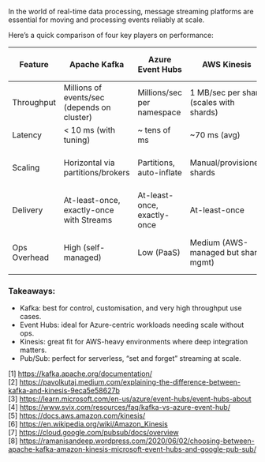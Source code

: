 In the world of real-time data processing, message streaming platforms are essential for moving and processing events 
reliably at scale.

Here’s a quick comparison of four key players on performance:


| Feature      | Apache Kafka                                | Azure Event Hubs            | AWS Kinesis                             | Google Cloud Pub/Sub                    |
|--------------|---------------------------------------------|-----------------------------|-----------------------------------------|-----------------------------------------|
| Throughput   | Millions of events/sec (depends on cluster) | Millions/sec per namespace  | 1 MB/sec per shard (scales with shards) | Millions of msgs/sec (serverless auto)  |
| Latency      | < 10 ms (with tuning)                       | ~ tens of ms                | ~70 ms (avg)                            | ~ tens of ms                            |
| Scaling      | Horizontal via partitions/brokers           | Partitions, auto-inflate    | Manual/provisioned shards               | Fully serverless auto-scaling           |
| Delivery     | At-least-once, exactly-once with Streams    | At-least-once, exactly-once | At-least-once                           | At-least-once, DLQ, ordering available  |
| Ops Overhead | High (self-managed)                         | Low (PaaS)                  | Medium (AWS-managed but shard mgmt)     | Lowest (serverless, no infra to manage) |

### Takeaways:
- Kafka: best for control, customisation, and very high throughput use cases.
- Event Hubs: ideal for Azure-centric workloads needing scale without ops.
- Kinesis: great fit for AWS-heavy environments where deep integration matters.
- Pub/Sub: perfect for serverless, “set and forget” streaming at scale.


[1] https://kafka.apache.org/documentation/ \
[2] https://pavolkutaj.medium.com/explaining-the-difference-between-kafka-and-kinesis-9eca5e58627b \
[3] https://learn.microsoft.com/en-us/azure/event-hubs/event-hubs-about \
[4] https://www.svix.com/resources/faq/kafka-vs-azure-event-hub/ \
[5] https://docs.aws.amazon.com/kinesis/ \
[6] https://en.wikipedia.org/wiki/Amazon_Kinesis \
[7] https://cloud.google.com/pubsub/docs/overview \
[8] https://ramanisandeep.wordpress.com/2020/06/02/choosing-between-apache-kafka-amazon-kinesis-microsoft-event-hubs-and-google-pub-sub/ 
